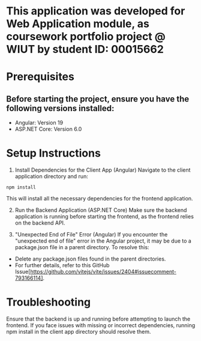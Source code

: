 # This application was developed for Web Application module, as coursework portfolio project @ WIUT by student ID: 00015662

# Prerequisites
## Before starting the project, ensure you have the following versions installed:
- Angular: Version 19
- ASP.NET Core: Version 6.0


# Setup Instructions
1. Install Dependencies for the Client App (Angular)
Navigate to the client application directory and run:
```
npm install
```
This will install all the necessary dependencies for the frontend application.

2. Run the Backend Application (ASP.NET Core)
Make sure the backend application is running before starting the frontend, as the frontend relies on the backend API.

3. "Unexpected End of File" Error (Angular)
If you encounter the "unexpected end of file" error in the Angular project, it may be due to a package.json file in a parent directory. To resolve this:

- Delete any package.json files found in the parent directories.
- For further details, refer to this GitHub Issue[https://github.com/vitejs/vite/issues/2404#issuecomment-793166114].
# Troubleshooting
Ensure that the backend is up and running before attempting to launch the frontend.
If you face issues with missing or incorrect dependencies, running npm install in the client app directory should resolve them.


